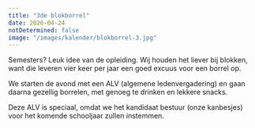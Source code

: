 ```yaml
---
title: "3de blokborrel"
date: 2026-04-24
notDetermined: false
image: "/images/kalender/blokborrel-3.jpg"
---
```


Semesters? Leuk idee van de opleiding. Wij houden het liever bij blokken, want die leveren vier keer per jaar een goed excuus voor een borrel op.

We starten de avond met een ALV (algemene ledenvergadering) en gaan daarna gezellig borrelen, met genoeg te drinken en lekkere snacks.

Deze ALV is speciaal, omdat we het kandidaat bestuur (onze kanbesjes) voor het komende schooljaar zullen instemmen.
